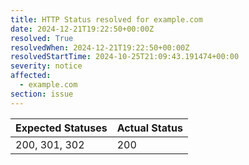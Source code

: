```yaml
---
title: HTTP Status resolved for example.com
date: 2024-12-21T19:22:50+00:00Z
resolved: True
resolvedWhen: 2024-12-21T19:22:50+00:00Z
resolvedStartTime: 2024-10-25T21:09:43.191474+00:00
severity: notice
affected:
  - example.com
section: issue
---
```


| Expected Statuses | Actual Status  |
|-------------------|----------------|
| 200, 301, 302 | 200 |
